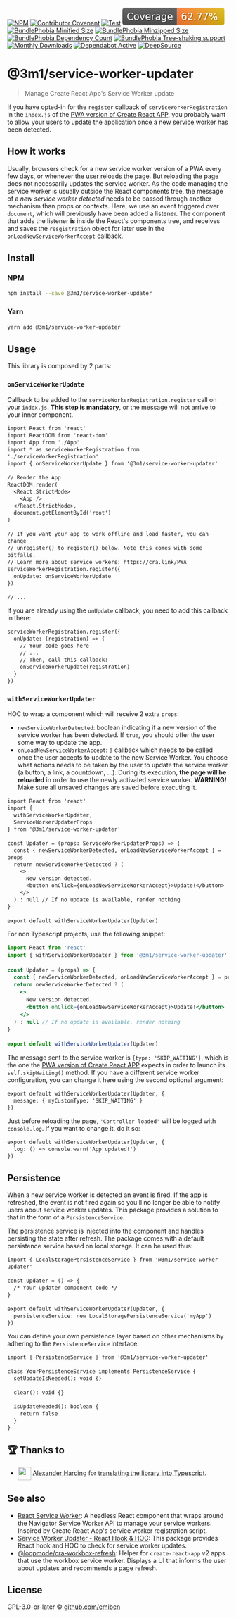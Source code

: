 [![NPM](https://img.shields.io/npm/v/@3m1/service-worker-updater.svg)](https://www.npmjs.com/package/@3m1/service-worker-updater)
[![Contributor Covenant](https://img.shields.io/badge/Contributor%20Covenant-v2.0%20adopted-ff69b4.svg)](https://github.com/emibcn/service-worker-updater/blob/main/CODE_OF_CONDUCT.md)
[![Test](https://github.com/emibcn/service-worker-updater/actions/workflows/test.js.yml/badge.svg)](https://github.com/emibcn/service-worker-updater/actions/workflows/test.js.yml)
[![Coverage](https://raw.githubusercontent.com/emibcn/service-worker-updater/badges/main/test-coverage.svg)](https://github.com/emibcn/service-worker-updater/actions/workflows/test.js.yml)
[![BundlePhobia Minified Size](https://badgen.net/bundlephobia/min/@3m1/service-worker-updater)](https://bundlephobia.com/result?p=@3m1/service-worker-updater)
[![BundlePhobia Minzipped Size](https://badgen.net/bundlephobia/minzip/@3m1/service-worker-updater)](https://bundlephobia.com/result?p=@3m1/service-worker-updater)
[![BundlePhobia Dependency Count](https://badgen.net/bundlephobia/dependency-count/@3m1/service-worker-updater)](https://bundlephobia.com/result?p=@3m1/service-worker-updater)
[![BundlePhobia Tree-shaking support](https://badgen.net/bundlephobia/tree-shaking/@3m1/service-worker-updater)](https://bundlephobia.com/result?p=@3m1/service-worker-updater)
[![Monthly Downloads](https://badgen.net/npm/dm/@3m1/service-worker-updater)](https://www.npmjs.com/package/@3m1/service-worker-updater)
[![Dependabot Active](https://badgen.net/github/dependabot/emibcn/service-worker-updater)](https://github.com/emibcn/service-worker-updater/blob/main/.github/dependabot.yml)
[![DeepSource](https://deepsource.io/gh/emibcn/service-worker-updater.svg/?label=active+issues&show_trend=true&token=lpel9ySTZydoTIbv0WGSfgOc)](https://deepsource.io/gh/emibcn/service-worker-updater/?ref=repository-badge)

# @3m1/service-worker-updater

> Manage Create React App's Service Worker update

If you have opted-in for the `register` callback of `serviceWorkerRegistration` in the `index.js` of the [PWA version of Create React APP](https://create-react-app.dev/docs/making-a-progressive-web-app/), you probably want to allow your users to update the application once a new service worker has been detected.

## How it works

Usually, browsers check for a new service worker version of a PWA every few days, or whenever the user reloads the page. But reloading the page does not necessarily updates the service worker. As the code managing the service worker is usually outside the React components tree, the message of a _new service worker detected_ needs to be passed through another mechanism than props or contexts. Here, we use an event triggered over `document`, which will previously have been added a listener. The component that adds the listener **is** inside the React's components tree, and receives and saves the `resgistration` object for later use in the `onLoadNewServiceWorkerAccept` callback.

## Install

### NPM

```bash
npm install --save @3m1/service-worker-updater
```

### Yarn

```bash
yarn add @3m1/service-worker-updater
```

## Usage

This library is composed by 2 parts:

### `onServiceWorkerUpdate`

Callback to be added to the `serviceWorkerRegistration.register` call on your `index.js`. **This step is mandatory**, or the message will not arrive to your inner component.

```tsx
import React from 'react'
import ReactDOM from 'react-dom'
import App from './App'
import * as serviceWorkerRegistration from './serviceWorkerRegistration'
import { onServiceWorkerUpdate } from '@3m1/service-worker-updater'

// Render the App
ReactDOM.render(
  <React.StrictMode>
    <App />
  </React.StrictMode>,
  document.getElementById('root')
)

// If you want your app to work offline and load faster, you can change
// unregister() to register() below. Note this comes with some pitfalls.
// Learn more about service workers: https://cra.link/PWA
serviceWorkerRegistration.register({
  onUpdate: onServiceWorkerUpdate
})

// ...
```

If you are already using the `onUpdate` callback, you need to add this callback in there:

```tsx
serviceWorkerRegistration.register({
  onUpdate: (registration) => {
    // Your code goes here
    // ...
    // Then, call this callback:
    onServiceWorkerUpdate(registration)
  }
})
```

### `withServiceWorkerUpdater`

HOC to wrap a component which will receive 2 extra `props`:

- `newServiceWorkerDetected`: boolean indicating if a new version of the service worker has been detected. If `true`, you should offer the user some way to update the app.
- `onLoadNewServiceWorkerAccept`: a callback which needs to be called once the user accepts to update to the new Service Worker. You choose what actions needs to be taken by the user to update the service worker (a button, a link, a countdown, ...). During its execution, **the page will be reloaded** in order to use the newly activated service worker. **WARNING!** Make sure all unsaved changes are saved before executing it.

```tsx
import React from 'react'
import {
  withServiceWorkerUpdater,
  ServiceWorkerUpdaterProps
} from '@3m1/service-worker-updater'

const Updater = (props: ServiceWorkerUpdaterProps) => {
  const { newServiceWorkerDetected, onLoadNewServiceWorkerAccept } = props
  return newServiceWorkerDetected ? (
    <>
      New version detected.
      <button onClick={onLoadNewServiceWorkerAccept}>Update!</button>
    </>
  ) : null // If no update is available, render nothing
}

export default withServiceWorkerUpdater(Updater)
```

For non Typescript projects, use the following snippet:

```jsx
import React from 'react'
import { withServiceWorkerUpdater } from '@3m1/service-worker-updater'

const Updater = (props) => {
  const { newServiceWorkerDetected, onLoadNewServiceWorkerAccept } = props
  return newServiceWorkerDetected ? (
    <>
      New version detected.
      <button onClick={onLoadNewServiceWorkerAccept}>Update!</button>
    </>
  ) : null // If no update is available, render nothing
}

export default withServiceWorkerUpdater(Updater)
```

The message sent to the service worker is `{type: 'SKIP_WAITING'}`, which is the one the [PWA version of Create React APP](https://create-react-app.dev/docs/making-a-progressive-web-app/) expects in order to launch its `self.skipWaiting()` method. If you have a different service worker configuration, you can change it here using the second optional argument:

```tsx
export default withServiceWorkerUpdater(Updater, {
  message: { myCustomType: 'SKIP_WAITING' }
})
```

Just before reloading the page, `'Controller loaded'` will be logged with `console.log`. If you want to change it, do it so:

```tsx
export default withServiceWorkerUpdater(Updater, {
  log: () => console.warn('App updated!')
})
```

## Persistence

When a new service worker is detected an event is fired. If the app is refreshed, the event is not fired again so you'll no longer be able to notify users about service worker updates. This package provides a solution to that in the form of a `PersistenceService`.

The persistence service is injected into the component and handles persisting the state after refresh. The package comes with a default persistence service based on local storage. It can be used thus:

```tsx
import { LocalStoragePersistenceService } from '@3m1/service-worker-updater'

const Updater = () => {
  /* Your updater component code */
}

export default withServiceWorkerUpdater(Updater, {
  persistenceService: new LocalStoragePersistenceService('myApp')
})
```

You can define your own persistence layer based on other mechanisms by adhering to the `PersistenceService` interface:

```tsx
import { PersistenceService } from '@3m1/service-worker-updater'

class YourPersistenceService implements PersistenceService {
  setUpdateIsNeeded(): void {}

  clear(): void {}

  isUpdateNeeded(): boolean {
    return false
  }
}
```

## :trophy: Thanks to

- [<img align="center" width="30px" height="30px" src="https://avatars.githubusercontent.com/u/2166114?s=40&v=4" />](https://github.com/aeharding) [Alexander Harding](https://github.com/aeharding) for [translating the library into Typescript](https://github.com/emibcn/service-worker-updater/pull/55).

## See also

- [React Service Worker](https://www.npmjs.com/package/@medipass/react-service-worker): A headless React component that wraps around the Navigator Service Worker API to manage your service workers. Inspired by Create React App's service worker registration script.
- [Service Worker Updater - React Hook & HOC](https://www.npmjs.com/package/service-worker-updater): This package provides React hook and HOC to check for service worker updates.
- [@loopmode/cra-workbox-refresh](https://www.npmjs.com/package/@loopmode/cra-workbox-refresh): Helper for `create-react-app` v2 apps that use the workbox service worker. Displays a UI that informs the user about updates and recommends a page refresh.

## License

GPL-3.0-or-later © [github.com/emibcn](https://github.com/github.com/emibcn)
